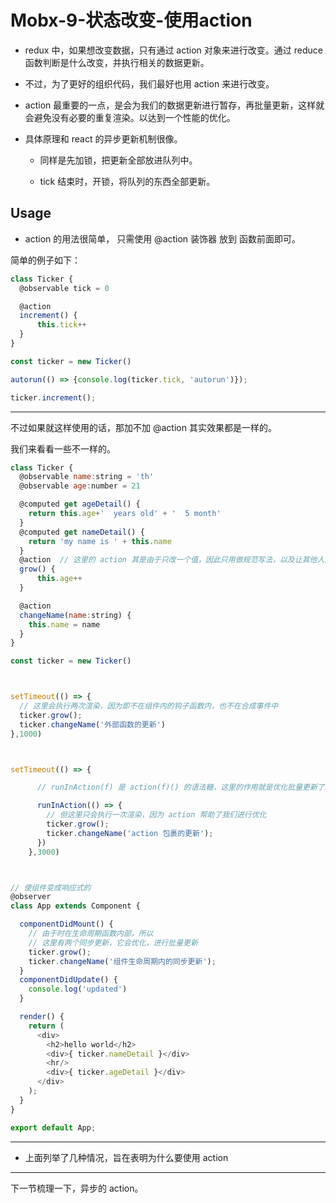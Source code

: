 
# Mobx-9-状态改变-使用action


- redux 中，如果想改变数据，只有通过 action 对象来进行改变。通过 reduce 函数判断是什么改变，并执行相关的数据更新。                

- 不过，为了更好的组织代码，我们最好也用 action 来进行改变。         

- action 最重要的一点，是会为我们的数据更新进行暂存，再批量更新，这样就会避免没有必要的重复渲染。以达到一个性能的优化。       

- 具体原理和 react 的异步更新机制很像。       

    - 同样是先加锁，把更新全部放进队列中。     

    - tick 结束时，开锁，将队列的东西全部更新。 


## Usage   

- action 的用法很简单， 只需使用 @action 装饰器 放到 函数前面即可。       

简单的例子如下：      

```js
class Ticker {
  @observable tick = 0

  @action
  increment() {
      this.tick++ 
  }
}

const ticker = new Ticker()

autorun(() => {console.log(ticker.tick, 'autorun')});

ticker.increment();
```          

---        

不过如果就这样使用的话，那加不加 @action 其实效果都是一样的。          

我们来看看一些不一样的。           

```js
class Ticker {
  @observable name:string = 'th'
  @observable age:number = 21

  @computed get ageDetail() { 
    return this.age+'  years old' + '  5 month'
  }
  @computed get nameDetail() {
    return 'my name is ' + this.name
  }
  @action  // 这里的 action 其是由于只改一个值，因此只用做规范写法，以及让其他人知道，这里修改的是  observalbe 的对象
  grow() {
      this.age++ 
  }

  @action
  changeName(name:string) {
    this.name = name
  }
}

const ticker = new Ticker()



setTimeout(() => {
  // 这里会执行两次渲染，因为即不在组件内的钩子函数内，也不在合成事件中
  ticker.grow();
  ticker.changeName('外部函数的更新')
},1000)



setTimeout(() => {

      // runInAction(f) 是 action(f)() 的语法糖，这里的作用就是优化批量更新了。

      runInAction(() => {
        // 但这里只会执行一次渲染，因为 action 帮助了我们进行优化
        ticker.grow();
        ticker.changeName('action 包裹的更新');
      })
    },3000)



// 使组件变成响应式的
@observer
class App extends Component {

  componentDidMount() {
    // 由于时在生命周期函数内部，所以
    // 这里有两个同步更新，它会优化，进行批量更新
    ticker.grow();
    ticker.changeName('组件生命周期内的同步更新');
  }
  componentDidUpdate() {
    console.log('updated')
  }

  render() {
    return (
      <div>
        <h2>hello world</h2>
        <div>{ ticker.nameDetail }</div>
        <hr/>
        <div>{ ticker.ageDetail }</div>
      </div>
    );
  }
}

export default App;
```     

---      

- 上面列举了几种情况，旨在表明为什么要使用 action        

---       

下一节梳理一下，异步的 action。            


